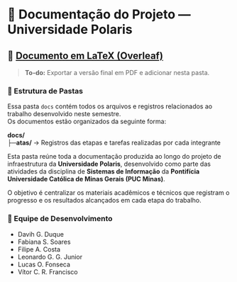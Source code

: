 # 📄 Documentação do Projeto — Universidade Polaris

## 🧩 [Documento em LaTeX (Overleaf)](https://www.overleaf.com/4769597482ymjsbnxxrfkf#6a3d1d)
> **To-do:** Exportar a versão final em PDF e adicionar nesta pasta.

### 📁 Estrutura de Pastas

Essa pasta `docs` contém todos os arquivos e registros relacionados ao trabalho desenvolvido neste semestre.  
Os documentos estão organizados da seguinte forma:

**docs/** <br/>
**├─atas/** → Registros das etapas e tarefas realizadas por cada integrante


Esta pasta reúne toda a documentação produzida ao longo do projeto de infraestrutura da **Universidade Polaris**, desenvolvido como parte das atividades da disciplina de **Sistemas de Informação** da **Pontifícia Universidade Católica de Minas Gerais (PUC Minas)**.

O objetivo é centralizar os materiais acadêmicos e técnicos que registram o progresso e os resultados alcançados em cada etapa do trabalho.


### 👥 Equipe de Desenvolvimento

* Davih G. Duque
* Fabiana S. Soares
* Filipe A. Costa
* Leonardo G. G. Junior
* Lucas O. Fonseca
* Vítor C. R. Francisco

